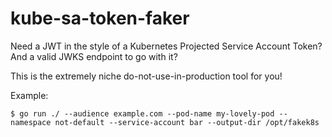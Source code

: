 # kube-sa-token-faker

Need a JWT in the style of a Kubernetes Projected Service Account Token? And a
valid JWKS endpoint to go with it?

This is the extremely niche do-not-use-in-production tool for you!

Example:

```shell
$ go run ./ --audience example.com --pod-name my-lovely-pod --namespace not-default --service-account bar --output-dir /opt/fakek8s
```